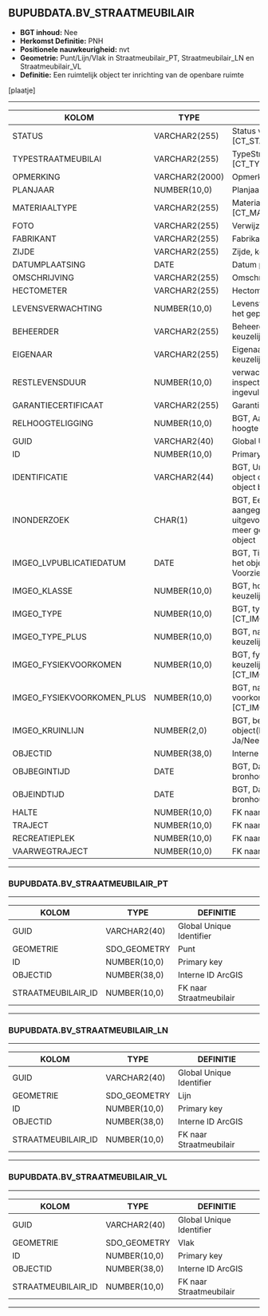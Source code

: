 ﻿## BUPUBDATA.BV_STRAATMEUBILAIR


* __BGT inhoud:__ Nee
* __Herkomst Definitie:__ PNH
* __Positionele nauwkeurigheid:__ nvt
* __Geometrie:__ Punt/Lijn/Vlak in Straatmeubilair_PT, Straatmeubilair_LN en Straatmeubilair_VL
* __Definitie:__ Een ruimtelijk object ter inrichting van de openbare ruimte

[plaatje]

***

|KOLOM                           	|TYPE          	|DEFINITIE|
|------                          	|----          	|-----    |
|STATUS                          	|VARCHAR2(255) 	|Status van de gegevens, keuzelijst [CT_STATUS]|
|TYPESTRAATMEUBILAI              	|VARCHAR2(255) 	|TypeStraat meubilair, keuzelijst [CT_TYPE_STRAATMEUBILAIR]|
|OPMERKING                       	|VARCHAR2(2000)	|Opmerking|
|PLANJAAR                        	|NUMBER(10,0)  	|Planjaar TODO|
|MATERIAALTYPE                   	|VARCHAR2(255) 	|Materiaalkeuze, keuzelijst [CT_MATERIAALTYPE]|
|FOTO								|VARCHAR2(255) 	|Verwijzing naar een Foto|
|FABRIKANT							|VARCHAR2(255) 	|Fabrikant|
|ZIJDE                           	|VARCHAR2(255) 	|Zijde, keuzelijst [CT_ZIJDE]|
|DATUMPLAATSING                  	|DATE          	|Datum plaatsing|
|OMSCHRIJVING                    	|VARCHAR2(255) 	|Omschrijving|
|HECTOMETER                      	|VARCHAR2(255)	|Hectometrering|
|LEVENSVERWACHTING               	|NUMBER(10,0)  	|Levensverwachting van het bord toen het geplaatst werd(jaren) TODO|
|BEHEERDER                       	|VARCHAR2(255) 	|Beheerder van het straatmeubilair, keuzelijst [CT_INSTANTIE]|
|EIGENAAR                        	|VARCHAR2(255) 	|Eigenaar van het straatmeubilair, keuzelijst [CT_INSTANTIE]|
|RESTLEVENSDUUR                  	|NUMBER(10,0)  	|verwachte restlevensduur vanaf moment inspect (waar wordt inspectiedatum ingevuld?) TODO|
|GARANTIECERTIFICAAT				|VARCHAR2(255) 	|Garantie certificaat aanwezig|
|RELHOOGTELIGGING                	|NUMBER(10,0)  	|BGT, Aanduiding voor de relatieve hoogte van het object|
|GUID                            	|VARCHAR2(40)  	|Global Unique Identifier|
|ID                              	|NUMBER(10,0)  	|Primary Key|
|IDENTIFICATIE			            |VARCHAR2(44)  	|BGT, Uniek identificatienummer voor het object dat onveranderlijk is zolang het object bestaat|
|INONDERZOEK                        |CHAR(1)       	|BGT, Een aanduiding waarmee wordt aangegeven dat een onderzoek wordt uitgevoerd naar de juistheid van een of meer gegevens van het betreffende object|
|IMGEO_LVPUBLICATIEDATUM            |DATE          	|BGT, Tijdstip waarop deze instantie van het object is opgenomen in de Landelijke Voorziening|
|IMGEO_KLASSE                       |NUMBER(10,0)   |BGT, hoofdclassificatie van het object, keuzelijst [CT_IMGEO_KLASSE]|
|IMGEO_TYPE                         |NUMBER(10,0)   |BGT, typering van het object, keuzelijst [CT_IMGEO_TYPE] |
|IMGEO_TYPE_PLUS                    |NUMBER(10,0)   |BGT, nadere typering van het object, keuzelijst [CT_IMGEO_TYPE_PLUS]|
|IMGEO_FYSIEKVOORKOMEN              |NUMBER(10,0)   |BGT, fysieke voorkomen van het object, keuzelijst [CT_IMGEO_FYSIEKVOORKOMEN]|
|IMGEO_FYSIEKVOORKOMEN_PLUS         |NUMBER(10,0)   |BGT, nadere typering van het fysieke voorkomen van het object, keuzelijst [CT_IMGEO_FYSIEKVOORKOMEN_PLUS]|
|IMGEO_KRUINLIJN		            |NUMBER(2,0)	|BGT, bestaat er een verwijzing naarhet object(lijn) dat de kruinlijn beschrijft: Ja/Nee [CT_JA_NEE] |
|OBJECTID                        	|NUMBER(38,0)   |Interne ID ArcGIS|
|OBJBEGINTIJD                    	|DATE          	|BGT, Datum waarop het object bij de bronhouder is ontstaan|
|OBJEINDTIJD                     	|DATE          	|BGT, Datum waarop het object bij de bronhouder niet meer geldig is|
|HALTE								|NUMBER(10,0) 	|FK naar Halte
|TRAJECT                         	|NUMBER(10,0)  	|FK naar Traject|
|RECREATIEPLEK                   	|NUMBER(10,0)  	|FK naar Recreatieplek|
|VAARWEGTRAJECT                  	|NUMBER(10,0)  	|FK naar Vaarwegtraject|


***

### BUPUBDATA.BV_STRAATMEUBILAIR_PT

***

|KOLOM                           	|TYPE          	|DEFINITIE|
|------                          	|----          	|-----    |
|GUID                            	|VARCHAR2(40)  	|Global Unique Identifier|
|GEOMETRIE                       	|SDO_GEOMETRY  	|Punt|
|ID                         		|NUMBER(10,0)  	|Primary key|
|OBJECTID                        	|NUMBER(38,0)   |Interne ID ArcGIS|
|STRAATMEUBILAIR_ID					|NUMBER(10,0)	|FK naar Straatmeubilair|


***

### BUPUBDATA.BV_STRAATMEUBILAIR_LN

***

|KOLOM                           	|TYPE          	|DEFINITIE|
|------                          	|----          	|-----    |
|GUID                            	|VARCHAR2(40)  	|Global Unique Identifier|
|GEOMETRIE                       	|SDO_GEOMETRY  	|Lijn|
|ID                         		|NUMBER(10,0)  	|Primary key|
|OBJECTID                        	|NUMBER(38,0)   |Interne ID ArcGIS|
|STRAATMEUBILAIR_ID					|NUMBER(10,0)	|FK naar Straatmeubilair|


***

### BUPUBDATA.BV_STRAATMEUBILAIR_VL

***

|KOLOM                           	|TYPE          	|DEFINITIE|
|------                          	|----          	|-----    |
|GUID                            	|VARCHAR2(40)  	|Global Unique Identifier|
|GEOMETRIE                       	|SDO_GEOMETRY  	|Vlak|
|ID                         		|NUMBER(10,0)  	|Primary key|
|OBJECTID                        	|NUMBER(38,0)   |Interne ID ArcGIS|
|STRAATMEUBILAIR_ID					|NUMBER(10,0)	|FK naar Straatmeubilair|


***

